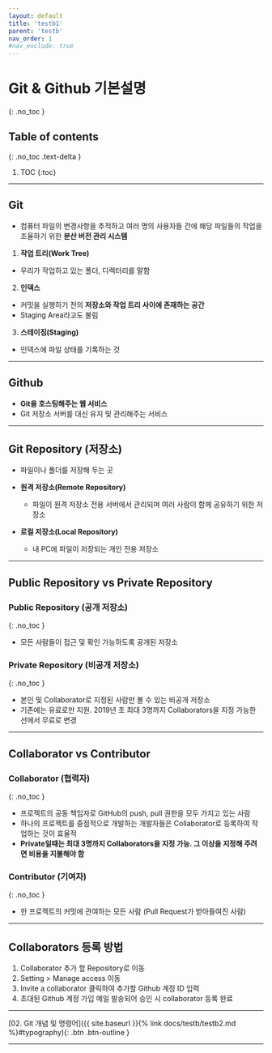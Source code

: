```yaml
---
layout: default
title: 'testb1'
parent: 'testb'
nav_order: 1
#nav_exclude: true
---
```


# Git & Github 기본설명
{: .no_toc }

## Table of contents
{: .no_toc .text-delta }

1. TOC
{:toc}

---

## Git
 - 컴퓨터 파일의 변경사항을 추적하고 여러 명의 사용자들 간에 해당 파일들의 작업을 조율하기 위한 **분산 버전 관리 시스템**

 1. **작업 트리(Work Tree)**
   - 우리가 작업하고 있는 폴더, 디렉터리를 말함

 2. **인덱스**
   - 커밋을 실행하기 전의 **저장소와 작업 트리 사이에 존재하는 공간**
   - Staging Area라고도 불림

 3. **스테이징(Staging)**
   - 인덱스에 파일 상태를 기록하는 것

---

## Github
 - **Git을 호스팅해주는 웹 서비스**
 - Git 저장소 서버를 대신 유지 및 관리해주는 서비스

---

## Git Repository (저장소)
 - 파일이나 폴더를 저장해 두는 곳

 - **원격 저장소(Remote Repository)**
   - 파일이 원격 저장소 전용 서버에서 관리되며 여러 사람이 함께 공유하기 위한 저장소
 - **로컬 저장소(Local Repository)**
   - 내 PC에 파일이 저장되는 개인 전용 저장소

---

## Public Repository vs Private Repository

### Public Repository (공개 저장소)
{: .no_toc }
 - 모든 사람들이 접근 및 확인 가능하도록 공개된 저장소

### Private Repository (비공개 저장소)
{: .no_toc }
 - 본인 및 Collaborator로 지정된 사람만 볼 수 있는 비공개 저장소
 - 기존에는 유료로만 지원. 2019년 초 최대 3명까지 Collaborators을 지정 가능한 선에서 무료로 변경

---

## Collaborator vs Contributor

### Collaborator (협력자)
{: .no_toc }
 - 프로젝트의 공동 책임자로 GitHub의 push, pull 권한을 모두 가지고 있는 사람
 - 하나의 프로젝트를 중점적으로 개발하는 개발자들은 Collaborator로 등록하여 작업하는 것이 효율적
 - __Private일때는 최대 3명까지 Collaborators을 지정 가능. 그 이상을 지정해 주려면 비용을 지불해야 함__

### Contributor (기여자)
{: .no_toc }
 - 한 프로젝트의 커밋에 관여하는 모든 사람 (Pull Request가 받아들여진 사람)

---

## Collaborators 등록 방법
 1. Collaborator 추가 할 Repository로 이동
 2. Setting > Manage access 이동
 3. Invite a collaborator 클릭하여 추가할 Github 계정 ID 입력
 4. 초대된 Github 계정 가입 메일 발송되어 승인 시 collaborator 등록 완료

---

[02. Git 개념 및 명령어]({{ site.baseurl }}{% link docs/testb/testb2.md %}#typography){: .btn .btn-outline }

---